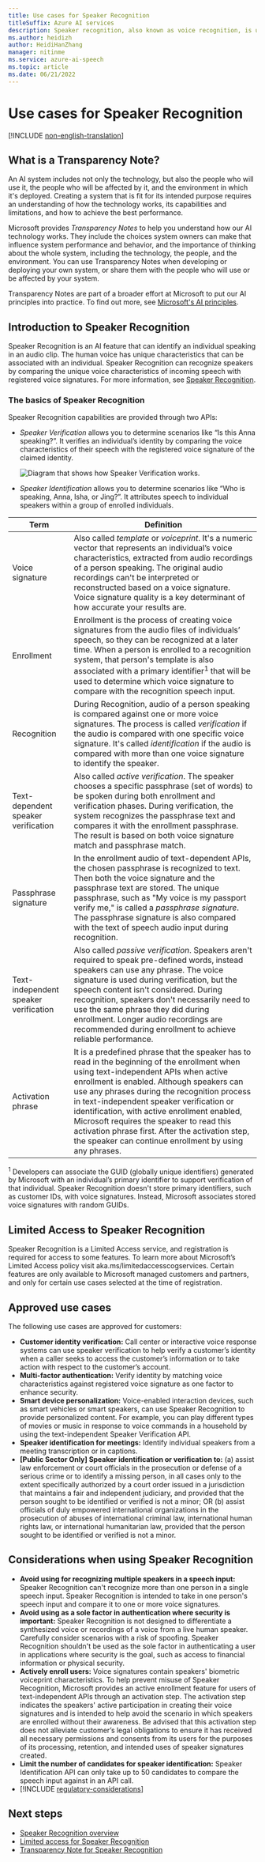 ```yaml
---
title: Use cases for Speaker Recognition
titleSuffix: Azure AI services
description: Speaker recognition, also known as voice recognition, is used to verify people's identity by comparing the voice characteristics of incoming speech with their registered voice signatures. This article discusses points to consider when you're choosing use cases for the service. 
ms.author: heidizh
author: HeidiHanZhang 
manager: nitinme
ms.service: azure-ai-speech
ms.topic: article
ms.date: 06/21/2022
---
```


# Use cases for Speaker Recognition

[!INCLUDE [non-english-translation](/azure/ai-foundry/responsible-ai/includes/non-english-translation.md)]

## What is a Transparency Note?

An AI system includes not only the technology, but also the people who will use it, the people who will be affected by it, and the environment in which it's deployed. Creating a system that is fit for its intended purpose requires an understanding of how the technology works, its capabilities and limitations, and how to achieve the best performance.

Microsoft provides *Transparency Notes* to help you understand how our AI technology works. They include the choices system owners can make that influence system performance and behavior, and the importance of thinking about the whole system, including the technology, the people, and the environment. You can use Transparency Notes when developing or deploying your own system, or share them with the people who will use or be affected by your system.

Transparency Notes are part of a broader effort at Microsoft to put our AI principles into practice. To find out more, see [Microsoft's AI principles](https://www.microsoft.com/ai/responsible-ai).

## Introduction to Speaker Recognition

Speaker Recognition is an AI feature that can identify an individual speaking in an audio clip. The human voice has unique characteristics that can be associated with an individual. Speaker Recognition can recognize speakers by comparing the unique voice characteristics of incoming speech with registered voice signatures. For more information, see [Speaker Recognition](https://azure.microsoft.com/services/cognitive-services/speaker-recognition/).

### The basics of Speaker Recognition

Speaker Recognition capabilities are provided through two APIs:

* *Speaker Verification* allows you to determine scenarios like “Is this Anna speaking?”. It verifies an individual’s identity by comparing the voice characteristics of their speech with the registered voice signature of the claimed identity.

  ![Diagram that shows how Speaker Verification works.](/azure/ai-services/speech-service/media/speaker-recognition/speaker-rec.png)

* *Speaker Identification* allows you to determine scenarios like “Who is speaking, Anna, Isha, or Jing?”. It attributes speech to individual speakers within a group of enrolled individuals.

| **Term** | **Definition** |
|----------|----------------|
|Voice signature|Also called *template* or *voiceprint*. It's a numeric vector that represents an individual’s voice characteristics, extracted from audio recordings of a person speaking. The original audio recordings can't be interpreted or reconstructed based on a voice signature. Voice signature quality is a key determinant of how accurate your results are. |
|Enrollment|Enrollment is the process of creating voice signatures from the audio files of individuals’ speech, so they can be recognized at a later time. When a person is enrolled to a recognition system, that person's template is also associated with a primary identifier<sup>1</sup> that will be used to determine which voice signature to compare with the recognition speech input. |
|Recognition|During Recognition, audio of a person speaking is compared against one or more voice signatures. The process is called *verification* if the audio is compared with one specific voice signature. It's called *identification* if the audio is compared with more than one voice signature to identify the speaker.|
|Text-dependent speaker verification|Also called *active verification*. The speaker chooses a specific passphrase (set of words) to be spoken during both enrollment and verification phases. During verification, the system recognizes the passphrase text and compares it with the enrollment passphrase. The result is based on both voice signature match and passphrase match. |
|Passphrase signature|In the enrollment audio of text-dependent APIs, the chosen passphrase is recognized to text. Then both the voice signature and the passphrase text are stored. The unique passphrase, such as "My voice is my passport verify me," is called a *passphrase signature*. The passphrase signature is also compared with the text of speech audio input during recognition.|
|Text-independent speaker verification|Also called *passive verification*. Speakers aren't required to speak pre-defined words, instead speakers can use any phrase. The voice signature is used during verification, but the speech content isn't considered. During recognition, speakers don't necessarily need to use the same phrase they did during enrollment. Longer audio recordings are recommended during enrollment to achieve reliable performance.|
|Activation phrase|It is a predefined phrase that the speaker has to read in the beginning of the enrollment when using text-independent APIs when active enrollment is enabled. Although speakers can use any phrases during the recognition process in text-independent speaker verification or identification, with active enrollment enabled, Microsoft requires the speaker to read this activation phrase first. After the activation step, the speaker can continue enrollment by using any phrases.|

<sup>1</sup> Developers can associate the GUID (globally unique identifiers) generated by Microsoft with an individual’s primary identifier to support verification of that individual. Speaker Recognition doesn't store primary identifiers, such as customer IDs, with voice signatures. Instead, Microsoft associates stored voice signatures with random GUIDs. 

## Limited Access to Speaker Recognition

Speaker Recognition is a Limited Access service, and registration is required for access to some features. To learn more about Microsoft’s Limited Access policy visit aka.ms/limitedaccesscogservices. Certain features are only available to Microsoft managed customers and partners, and only for certain use cases selected at the time of registration.

## Approved use cases

The following use cases are approved for customers:

* **Customer identity verification:** Call center or interactive voice response systems can use speaker verification to help verify a customer’s identity when a caller seeks to access the customer’s information or to take action with respect to the customer’s account.
* **Multi-factor authentication:** Verify identity by matching voice characteristics against registered voice signature as one factor to enhance security.
* **Smart device personalization:** Voice-enabled interaction devices, such as smart vehicles or smart speakers, can use Speaker Recognition to provide personalized content. For example, you can play different types of movies or music in response to voice commands in a household by using the text-independent Speaker Verification API.
* **Speaker identification for meetings:** Identify individual speakers from a meeting transcription or in captions.
* **[Public Sector Only] Speaker identification or verification to:** (a) assist law enforcement or court officials in the prosecution or defense of a serious crime or to identify a missing person, in all cases only to the extent specifically authorized by a court order issued in a jurisdiction that maintains a fair and independent judiciary, and provided that the person sought to be identified or verified is not a minor; OR (b) assist officials of duly empowered international organizations in the prosecution of abuses of international criminal law, international human rights law, or international humanitarian law, provided that the person sought to be identified or verified is not a minor.

## Considerations when using Speaker Recognition

* **Avoid using for recognizing multiple speakers in a speech input:** Speaker Recognition can't recognize more than one person in a single speech input. Speaker Recognition is intended to take in one person's speech input and compare it to one or more voice signatures.
* **Avoid using as a sole factor in authentication where security is important:** Speaker Recognition is not designed to differentiate a synthesized voice or recordings of a voice from a live human speaker. Carefully consider scenarios with a risk of spoofing. Speaker Recognition shouldn't be used as the sole factor in authenticating a user in applications where security is the goal, such as access to financial information or physical security.
* **Actively enroll users:** Voice signatures contain speakers' biometric voiceprint characteristics. To help prevent misuse of Speaker Recognition, Microsoft provides an active enrollment feature for users of text-independent APIs through an activation step. The activation step indicates the speakers' active participation in creating their voice signatures and is intended to help avoid the scenario in which speakers are enrolled without their awareness. Be advised that this activation step does not alleviate customer’s legal obligations to ensure it has received all necessary permissions and consents from its users for the purposes of its processing, retention, and intended uses of speaker signatures created.
* **Limit the number of candidates for speaker identification:** Speaker Identification API can only take up to 50 candidates to compare the speech input against in an API call.
* [!INCLUDE [regulatory-considerations](../../includes/regulatory-considerations.md)]

## Next steps

* [Speaker Recognition overview](/azure/ai-services/speech-service/speaker-recognition-overview)
* [Limited access for Speaker Recognition](/azure/ai-foundry/responsible-ai/speech-service/speaker-recognition/limited-access-speaker-recognition?context=/azure/ai-services/speech-service/context/context)
* [Transparency Note for Speaker Recognition](/azure/ai-foundry/responsible-ai/speech-service/speaker-recognition/transparency-note-speaker-recognition?context=/azure/ai-services/speech-service/context/context)
